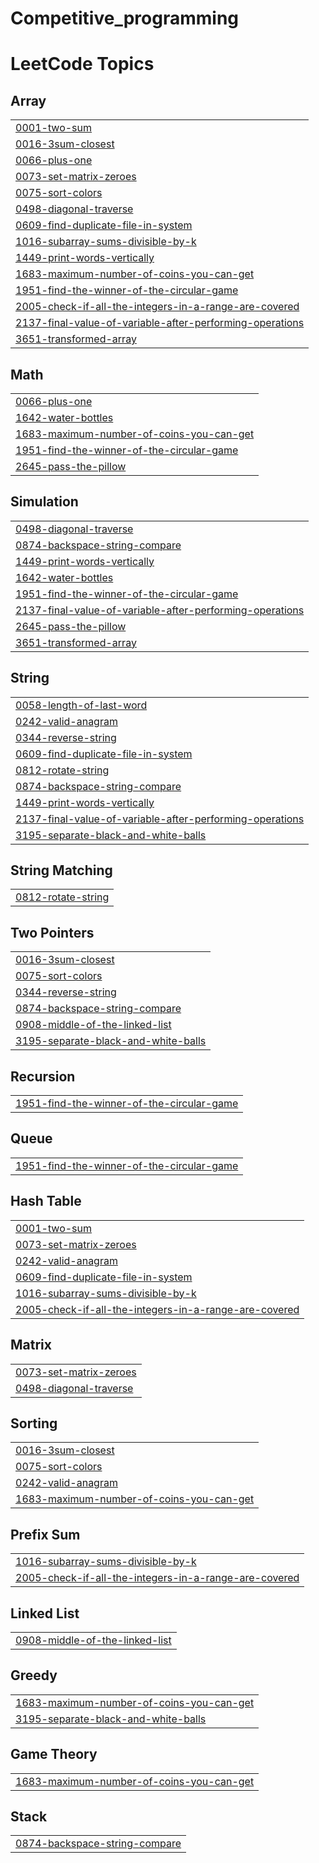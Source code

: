# Competitive_programming
<!---LeetCode Topics Start-->
# LeetCode Topics
## Array
|  |
| ------- |
| [0001-two-sum](https://github.com/Kthesword/Competitive_programming/tree/master/0001-two-sum) |
| [0016-3sum-closest](https://github.com/Kthesword/Competitive_programming/tree/master/0016-3sum-closest) |
| [0066-plus-one](https://github.com/Kthesword/Competitive_programming/tree/master/0066-plus-one) |
| [0073-set-matrix-zeroes](https://github.com/Kthesword/Competitive_programming/tree/master/0073-set-matrix-zeroes) |
| [0075-sort-colors](https://github.com/Kthesword/Competitive_programming/tree/master/0075-sort-colors) |
| [0498-diagonal-traverse](https://github.com/Kthesword/Competitive_programming/tree/master/0498-diagonal-traverse) |
| [0609-find-duplicate-file-in-system](https://github.com/Kthesword/Competitive_programming/tree/master/0609-find-duplicate-file-in-system) |
| [1016-subarray-sums-divisible-by-k](https://github.com/Kthesword/Competitive_programming/tree/master/1016-subarray-sums-divisible-by-k) |
| [1449-print-words-vertically](https://github.com/Kthesword/Competitive_programming/tree/master/1449-print-words-vertically) |
| [1683-maximum-number-of-coins-you-can-get](https://github.com/Kthesword/Competitive_programming/tree/master/1683-maximum-number-of-coins-you-can-get) |
| [1951-find-the-winner-of-the-circular-game](https://github.com/Kthesword/Competitive_programming/tree/master/1951-find-the-winner-of-the-circular-game) |
| [2005-check-if-all-the-integers-in-a-range-are-covered](https://github.com/Kthesword/Competitive_programming/tree/master/2005-check-if-all-the-integers-in-a-range-are-covered) |
| [2137-final-value-of-variable-after-performing-operations](https://github.com/Kthesword/Competitive_programming/tree/master/2137-final-value-of-variable-after-performing-operations) |
| [3651-transformed-array](https://github.com/Kthesword/Competitive_programming/tree/master/3651-transformed-array) |
## Math
|  |
| ------- |
| [0066-plus-one](https://github.com/Kthesword/Competitive_programming/tree/master/0066-plus-one) |
| [1642-water-bottles](https://github.com/Kthesword/Competitive_programming/tree/master/1642-water-bottles) |
| [1683-maximum-number-of-coins-you-can-get](https://github.com/Kthesword/Competitive_programming/tree/master/1683-maximum-number-of-coins-you-can-get) |
| [1951-find-the-winner-of-the-circular-game](https://github.com/Kthesword/Competitive_programming/tree/master/1951-find-the-winner-of-the-circular-game) |
| [2645-pass-the-pillow](https://github.com/Kthesword/Competitive_programming/tree/master/2645-pass-the-pillow) |
## Simulation
|  |
| ------- |
| [0498-diagonal-traverse](https://github.com/Kthesword/Competitive_programming/tree/master/0498-diagonal-traverse) |
| [0874-backspace-string-compare](https://github.com/Kthesword/Competitive_programming/tree/master/0874-backspace-string-compare) |
| [1449-print-words-vertically](https://github.com/Kthesword/Competitive_programming/tree/master/1449-print-words-vertically) |
| [1642-water-bottles](https://github.com/Kthesword/Competitive_programming/tree/master/1642-water-bottles) |
| [1951-find-the-winner-of-the-circular-game](https://github.com/Kthesword/Competitive_programming/tree/master/1951-find-the-winner-of-the-circular-game) |
| [2137-final-value-of-variable-after-performing-operations](https://github.com/Kthesword/Competitive_programming/tree/master/2137-final-value-of-variable-after-performing-operations) |
| [2645-pass-the-pillow](https://github.com/Kthesword/Competitive_programming/tree/master/2645-pass-the-pillow) |
| [3651-transformed-array](https://github.com/Kthesword/Competitive_programming/tree/master/3651-transformed-array) |
## String
|  |
| ------- |
| [0058-length-of-last-word](https://github.com/Kthesword/Competitive_programming/tree/master/0058-length-of-last-word) |
| [0242-valid-anagram](https://github.com/Kthesword/Competitive_programming/tree/master/0242-valid-anagram) |
| [0344-reverse-string](https://github.com/Kthesword/Competitive_programming/tree/master/0344-reverse-string) |
| [0609-find-duplicate-file-in-system](https://github.com/Kthesword/Competitive_programming/tree/master/0609-find-duplicate-file-in-system) |
| [0812-rotate-string](https://github.com/Kthesword/Competitive_programming/tree/master/0812-rotate-string) |
| [0874-backspace-string-compare](https://github.com/Kthesword/Competitive_programming/tree/master/0874-backspace-string-compare) |
| [1449-print-words-vertically](https://github.com/Kthesword/Competitive_programming/tree/master/1449-print-words-vertically) |
| [2137-final-value-of-variable-after-performing-operations](https://github.com/Kthesword/Competitive_programming/tree/master/2137-final-value-of-variable-after-performing-operations) |
| [3195-separate-black-and-white-balls](https://github.com/Kthesword/Competitive_programming/tree/master/3195-separate-black-and-white-balls) |
## String Matching
|  |
| ------- |
| [0812-rotate-string](https://github.com/Kthesword/Competitive_programming/tree/master/0812-rotate-string) |
## Two Pointers
|  |
| ------- |
| [0016-3sum-closest](https://github.com/Kthesword/Competitive_programming/tree/master/0016-3sum-closest) |
| [0075-sort-colors](https://github.com/Kthesword/Competitive_programming/tree/master/0075-sort-colors) |
| [0344-reverse-string](https://github.com/Kthesword/Competitive_programming/tree/master/0344-reverse-string) |
| [0874-backspace-string-compare](https://github.com/Kthesword/Competitive_programming/tree/master/0874-backspace-string-compare) |
| [0908-middle-of-the-linked-list](https://github.com/Kthesword/Competitive_programming/tree/master/0908-middle-of-the-linked-list) |
| [3195-separate-black-and-white-balls](https://github.com/Kthesword/Competitive_programming/tree/master/3195-separate-black-and-white-balls) |
## Recursion
|  |
| ------- |
| [1951-find-the-winner-of-the-circular-game](https://github.com/Kthesword/Competitive_programming/tree/master/1951-find-the-winner-of-the-circular-game) |
## Queue
|  |
| ------- |
| [1951-find-the-winner-of-the-circular-game](https://github.com/Kthesword/Competitive_programming/tree/master/1951-find-the-winner-of-the-circular-game) |
## Hash Table
|  |
| ------- |
| [0001-two-sum](https://github.com/Kthesword/Competitive_programming/tree/master/0001-two-sum) |
| [0073-set-matrix-zeroes](https://github.com/Kthesword/Competitive_programming/tree/master/0073-set-matrix-zeroes) |
| [0242-valid-anagram](https://github.com/Kthesword/Competitive_programming/tree/master/0242-valid-anagram) |
| [0609-find-duplicate-file-in-system](https://github.com/Kthesword/Competitive_programming/tree/master/0609-find-duplicate-file-in-system) |
| [1016-subarray-sums-divisible-by-k](https://github.com/Kthesword/Competitive_programming/tree/master/1016-subarray-sums-divisible-by-k) |
| [2005-check-if-all-the-integers-in-a-range-are-covered](https://github.com/Kthesword/Competitive_programming/tree/master/2005-check-if-all-the-integers-in-a-range-are-covered) |
## Matrix
|  |
| ------- |
| [0073-set-matrix-zeroes](https://github.com/Kthesword/Competitive_programming/tree/master/0073-set-matrix-zeroes) |
| [0498-diagonal-traverse](https://github.com/Kthesword/Competitive_programming/tree/master/0498-diagonal-traverse) |
## Sorting
|  |
| ------- |
| [0016-3sum-closest](https://github.com/Kthesword/Competitive_programming/tree/master/0016-3sum-closest) |
| [0075-sort-colors](https://github.com/Kthesword/Competitive_programming/tree/master/0075-sort-colors) |
| [0242-valid-anagram](https://github.com/Kthesword/Competitive_programming/tree/master/0242-valid-anagram) |
| [1683-maximum-number-of-coins-you-can-get](https://github.com/Kthesword/Competitive_programming/tree/master/1683-maximum-number-of-coins-you-can-get) |
## Prefix Sum
|  |
| ------- |
| [1016-subarray-sums-divisible-by-k](https://github.com/Kthesword/Competitive_programming/tree/master/1016-subarray-sums-divisible-by-k) |
| [2005-check-if-all-the-integers-in-a-range-are-covered](https://github.com/Kthesword/Competitive_programming/tree/master/2005-check-if-all-the-integers-in-a-range-are-covered) |
## Linked List
|  |
| ------- |
| [0908-middle-of-the-linked-list](https://github.com/Kthesword/Competitive_programming/tree/master/0908-middle-of-the-linked-list) |
## Greedy
|  |
| ------- |
| [1683-maximum-number-of-coins-you-can-get](https://github.com/Kthesword/Competitive_programming/tree/master/1683-maximum-number-of-coins-you-can-get) |
| [3195-separate-black-and-white-balls](https://github.com/Kthesword/Competitive_programming/tree/master/3195-separate-black-and-white-balls) |
## Game Theory
|  |
| ------- |
| [1683-maximum-number-of-coins-you-can-get](https://github.com/Kthesword/Competitive_programming/tree/master/1683-maximum-number-of-coins-you-can-get) |
## Stack
|  |
| ------- |
| [0874-backspace-string-compare](https://github.com/Kthesword/Competitive_programming/tree/master/0874-backspace-string-compare) |
<!---LeetCode Topics End-->